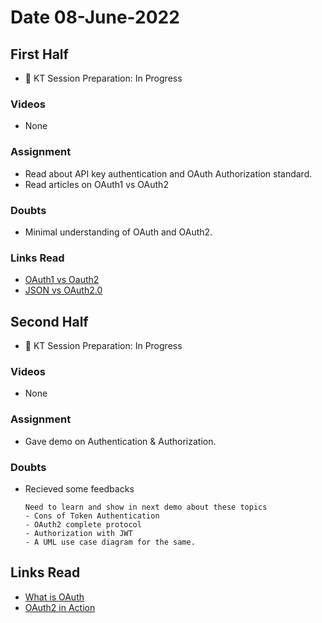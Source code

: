 # Date 08-June-2022

## First Half

- 🔄 KT Session Preparation: In Progress

### Videos

- None

### Assignment

- Read about API key authentication and OAuth Authorization standard.
- Read articles on OAuth1 vs OAuth2

### Doubts

- Minimal understanding of OAuth and OAuth2.

### Links Read

- [OAuth1 vs Oauth2](https://medium.com/@greekykhs/whats-the-difference-oauth-1-0-and-oauth-2-0-9f1d22e06963)
- [JSON vs OAuth2.0](https://anil-pace.medium.com/json-web-tokens-vs-oauth-2-0-85dd0b32057d)

## Second Half

- 🔄 KT Session Preparation: In Progress

### Videos

- None

### Assignment

- Gave demo on Authentication & Authorization.

### Doubts

- Recieved some feedbacks
  ```
  Need to learn and show in next demo about these topics
  - Cons of Token Authentication
  - OAuth2 complete protocol
  - Authorization with JWT
  - A UML use case diagram for the same.
  ```

## Links Read

- [What is OAuth](https://www.varonis.com/blog/what-is-oauth)
- [OAuth2 in Action](https://www.manning.com/books/oauth-2-in-action)
